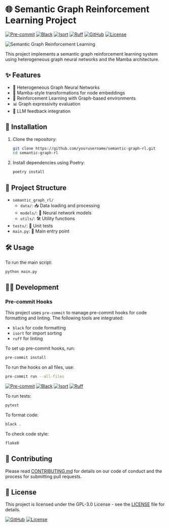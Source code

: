 # 🌐 Semantic Graph Reinforcement Learning Project

[![Pre-commit](https://img.shields.io/badge/Pre--commit-Enabled-blue?logo=pre-commit)](https://pre-commit.com/)
[![Black](https://img.shields.io/badge/Code%20Style-Black-000000?logo=black)](https://github.com/psf/black)
[![Isort](https://img.shields.io/badge/Imports-Isort-ef8336?logo=isort)](https://pycqa.github.io/isort/)
[![Ruff](https://img.shields.io/badge/Linter-Ruff-000000?logo=ruff)](https://github.com/charliermarsh/ruff)
[![GitHub](https://img.shields.io/badge/GitHub-Repository-blue?logo=github)](https://github.com/yourusername/semantic-graph-rl)
[![License](https://img.shields.io/badge/License-GPL--3.0-green)](LICENSE)

![Semantic Graph Reinforcement Learning](https://www.example.com/path/to/your/image.png)

This project implements a semantic graph reinforcement learning system using heterogeneous graph neural networks and the Mamba architecture.

## ✨ Features

- 🌟 Heterogeneous Graph Neural Networks
- 🐍 Mamba-style transformations for node embeddings
- 🤖 Reinforcement Learning with Graph-based environments
- 📊 Graph expressivity evaluation
- 🧠 LLM feedback integration

## 🚀 Installation

1. Clone the repository:
   ```sh
   git clone https://github.com/yourusername/semantic-graph-rl.git
   cd semantic-graph-rl
   ```

2. Install dependencies using Poetry:
   ```sh
   poetry install
   ```

## 📂 Project Structure

- `semantic_graph_rl/`
  - `data/`: 📥 Data loading and processing
  - `models/`: 🧠 Neural network models
  - `utils/`: 🛠️ Utility functions
- `tests/`: 🧪 Unit tests
- `main.py`: 🚪 Main entry point

## 🛠️ Usage

To run the main script:

```sh
python main.py
```

## 🧑‍💻 Development

### Pre-commit Hooks

This project uses `pre-commit` to manage pre-commit hooks for code formatting and linting. The following tools are integrated:
- `black` for code formatting
- `isort` for import sorting
- `ruff` for linting

To set up pre-commit hooks, run:

```sh
pre-commit install
```

To run the hooks on all files, use:

```sh
pre-commit run --all-files
```

[![Pre-commit](https://img.shields.io/badge/Pre--commit-Enabled-blue?logo=pre-commit)](https://pre-commit.com/)
[![Black](https://img.shields.io/badge/Code%20Style-Black-000000?logo=black)](https://github.com/psf/black)
[![Isort](https://img.shields.io/badge/Imports-Isort-ef8336?logo=isort)](https://pycqa.github.io/isort/)
[![Ruff](https://img.shields.io/badge/Linter-Ruff-000000?logo=ruff)](https://github.com/charliermarsh/ruff)

To run tests:

```sh
pytest
```

To format code:

```sh
black .
```

To check code style:

```sh
flake8
```

## 🤝 Contributing

Please read [CONTRIBUTING.md](CONTRIBUTING.md) for details on our code of conduct and the process for submitting pull requests.

## 📜 License

This project is licensed under the GPL-3.0 License - see the [LICENSE](LICENSE) file for details.

[![GitHub](https://img.shields.io/badge/GitHub-Repository-blue?logo=github)](https://github.com/yourusername/semantic-graph-rl)
[![License](https://img.shields.io/badge/License-GPL--3.0-green)](LICENSE)
